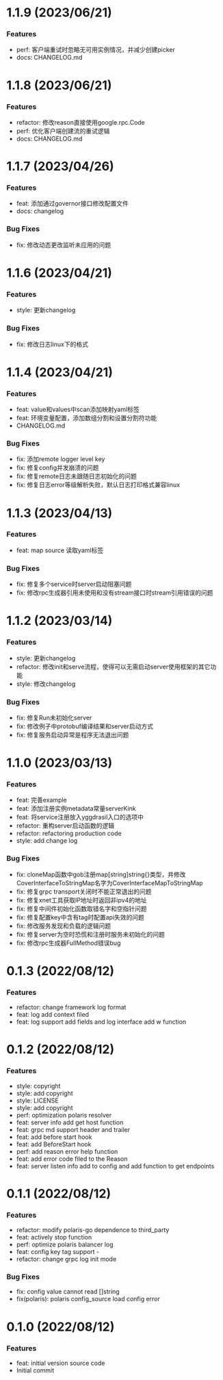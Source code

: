 # 1.1.9 (2023/06/21)

### Features

- perf: 客户端重试时忽略无可用实例情况，并减少创建picker
- docs: CHANGELOG.md

# 1.1.8 (2023/06/21)

### Features

- refactor: 修改reason直接使用google.rpc.Code
- perf: 优化客户端创建流的重试逻辑
- docs: CHANGELOG.md

# 1.1.7 (2023/04/26)

### Features

- feat: 添加通过governor接口修改配置文件
- docs: changelog

### Bug Fixes

- fix: 修改动态更改监听未应用的问题

# 1.1.6 (2023/04/21)

### Features

- style: 更新changelog

### Bug Fixes

- fix: 修改日志linux下的格式

# 1.1.4 (2023/04/21)

### Features

- feat: value和values中scan添加映射yaml标签
- feat: 环境变量配置，添加数组分割和设置分割符功能
- CHANGELOG.md

### Bug Fixes

- fix: 添加remote logger level key
- fix: 修复config并发崩溃的问题
- fix: 修复remote日志未跟随日志初始化的问题
- fix: 修复日志error等级解析失败，默认日志打印格式兼容linux

# 1.1.3 (2023/04/13)

### Features

- feat: map source 读取yaml标签

### Bug Fixes

- fix: 修复多个service时server启动阻塞问题
- fix: 修改rpc生成器引用未使用和没有stream接口时stream引用错误的问题

# 1.1.2 (2023/03/14)

### Features

- style: 更新changelog
- refactor: 修改init和serve流程，使得可以无需启动server使用框架的其它功能
- style: 修改changelog

### Bug Fixes

- fix: 修复Run未初始化server
- fix: 修改例子中protobuf编译结果和server启动方式
- fix: 修复服务启动异常是程序无法退出问题

# 1.1.0 (2023/03/13)

### Features

- feat: 完善example
- feat: 添加注册实例metadata常量serverKink
- feat: 将service注册放入yggdrasil入口的选项中
- refactor: 重构server启动函数的逻辑
- refactor: refactoring production code
- style: add change log

### Bug Fixes

- fix: cloneMap函数中gob注册map[string]string{}类型，并修改CoverInterfaceToStringMap名字为CoverInterfaceMapToStringMap
- fix: 修复grpc transport关闭时不能正常退出的问题
- fix: 修复xnet工具获取IP地址时返回非ipv4的地址
- fix: 修复中间件初始化函数取错名字和空指针问题
- fix: 修复配置key中含有tag时配置api失效的问题
- fix: 修改服务发现和负载的逻辑问题
- fix: 修复server为空时恐慌和注册时服务未初始化的问题
- fix: 修改rpc生成器FullMethod错误bug

# 0.1.3 (2022/08/12)

### Features

- refactor: change framework log format
- feat: log add context filed
- feat: log support add fields and log interface add w function

# 0.1.2 (2022/08/12)

### Features

- style: copyright
- style: add copyright
- style: LICENSE
- style: add copyright
- perf: optimization polaris resolver
- feat: server info add get host function
- feat: grpc md support header and trailer
- feat: add before start hook
- feat: add BeforeStart hook
- perf: add reason error help function
- feat: add error code filed to the Reason
- feat: server listen info add to config and add function to get endpoints

# 0.1.1 (2022/08/12)

### Features

- refactor: modify polaris-go dependence to third_party
- feat: actively stop function
- perf: optimize polaris balancer log
- feat: config key tag support -
- refactor: change grpc log init mode

### Bug Fixes

- fix: config value cannot read []string
- fix(polaris): polaris config_source load config error

# 0.1.0 (2022/08/12)

### Features

- feat: initial version source code
- Initial commit
